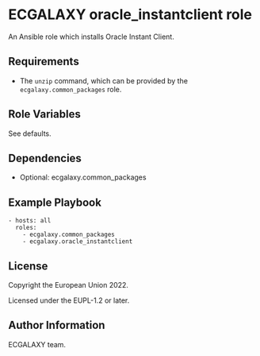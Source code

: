ECGALAXY oracle_instantclient role
==================================

An Ansible role which installs Oracle Instant Client.

Requirements
------------

- The `unzip` command, which can be provided by the `ecgalaxy.common_packages` role.

Role Variables
--------------

See defaults.

Dependencies
------------

- Optional: ecgalaxy.common_packages

Example Playbook
----------------

    - hosts: all
      roles:
        - ecgalaxy.common_packages
        - ecgalaxy.oracle_instantclient

License
-------

Copyright the European Union 2022.

Licensed under the EUPL-1.2 or later.

Author Information
------------------

ECGALAXY team.
